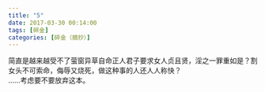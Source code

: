 ```yaml
---
title: "5"
date: 2017-03-30 00:14:00
tags: [碎金]
categories: [碎金（摘抄）]
---
```


<p dir="ltr"  >简直是越来越受不了萤窗异草自命正人君子要求女人贞且贤，淫之一罪重如是？割女头不可索命，侮辱又烧死，做这种事的人还人人称快？<br />……考虑要不要放弃这本。</p>